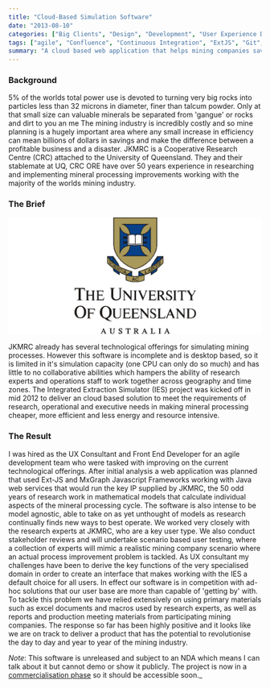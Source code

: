 ```yaml
---
title: "Cloud-Based Simulation Software"
date: "2013-08-10"
categories: ["Big Clients", "Design", "Development", "User Experience Design", "User Research", "User Testing", "Wireframes"]
tags: ["agile", "Confluence", "Continuous Integration", "ExtJS", "Git", "JavaScript", "JIRA", "MxGraph"]
summary: "A cloud based web application that helps mining companies save power, water, time and money."
---
```


### Background

5% of the worlds total power use is devoted to turning very big rocks into particles less than 32 microns in diameter, finer than talcum powder. Only at that small size can valuable minerals be separated from 'gangue' or rocks and dirt to you an me The mining industry is incredibly costly and so mine planning is a hugely important area where any small increase in efficiency can mean billions of dollars in savings and make the difference between a profitable business and a disaster. JKMRC is a Cooperative Research Centre (CRC) attached to the University of Queensland. They and their stablemate at UQ, CRC ORE have over 50 years experience in researching and implementing mineral processing improvements working with the majority of the worlds mining industry.

### The Brief

![](./uq-logo.jpg)

JKMRC already has several technological offerings for simulating mining processes. However this software is incomplete and is desktop based, so it is limited in it's simulation capacity (one CPU can only do so much) and has little to no collaborative abilities which hampers the ability of research experts and operations staff to work together across geography and time zones. The Integrated Extraction Simulator (IES) project was kicked off in mid 2012 to deliver an cloud based solution to meet the requirements of research, operational and executive needs in making mineral processing cheaper, more efficient and less energy and resource intensive.

### The Result

I was hired as the UX Consultant and Front End Developer for an agile development team who were tasked with improving on the current technological offerings. After initial analysis a web application was planned that used Ext-JS and MxGraph Javascript Frameworks working with Java web services that would run the key IP supplied by JKMRC, the 50 odd years of research work in mathematical models that calculate individual aspects of the mineral processing cycle. The software is also intense to be model agnostic, able to take on as yet unthought of models as research continually finds new ways to best operate. We worked very closely with the research experts at JKMRC, who are a key user type. We also conduct stakeholder reviews and will undertake scenario based user testing, where a collection of experts will mimic a realistic mining company scenario where an actual process improvement problem is tackled. As UX consultant my challenges have been to derive the key functions of the very specialised domain in order to create an interface that makes working with the IES a default choice for all users. In effect our software is in competition with ad-hoc solutions that our user base are more than capable of 'getting by' with. To tackle this problem we have relied extensively on using primary materials such as excel documents and macros used by research experts, as well as reports and production meeting materials from participating mining companies. The response so far has been highly positive and it looks like we are on track to deliver a product that has the potential to revolutionise the day to day and year to year of the mining industry.

_Note_: This software is unreleased and subject to an NDA which means I can talk about it but cannot demo or show it publicly. The project is now in a [commercialisation phase](http://www.crcore.org.au/integrated-extraction-simulator.html "CRC ORE description of the IES project") so it should be accessible soon._

